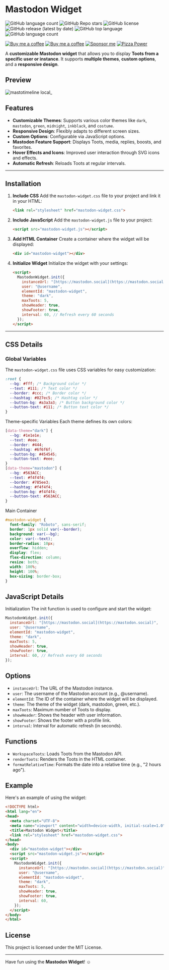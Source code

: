 # Mastodon Widget
![GitHub language count](https://mini-badges.rondevhub.de/github/RonDevHub/MastoTimeline/created_at/social/calendarjelly) ![GitHub Repo stars](https://mini-badges.rondevhub.de/github/RonDevHub/MastoTimeline/stars/social/starjelly)  ![GitHub license](https://mini-badges.rondevhub.de/github/RonDevHub/MastoTimeline/license/social/crownjelly/*/c1d82f-black) ![GitHub release (latest by date)](https://mini-badges.rondevhub.de/github/RonDevHub/MastoTimeline/release/social/wandjelly) ![GitHub top language](https://mini-badges.rondevhub.de/github/RonDevHub/MastoTimeline/top_language_count/social/codejelly) ![GitHub language count](https://mini-badges.rondevhub.de/github/RonDevHub/MastoTimeline/commit/social/calendarjelly)

[![Buy me a coffee](https://mini-badges.rondevhub.de/icon/cuptogo/Buy_me_a_Coffee-c1d82f-222/for-the-badge "Buy me a coffee")](https://www.buymeacoffee.com/RonDev)
[![Buy me a coffee](https://mini-badges.rondevhub.de/icon/cuptogo/ko--fi.com-c1d82f-222/for-the-badge "Buy me a coffee")](https://ko-fi.com/U6U31EV2VS)
[![Sponsor me](https://mini-badges.rondevhub.de/icon/hearts-red/Sponsor_me/for-the-badge "Sponsor me")](https://github.com/sponsors/RonDevHub)
[![Pizza Power](https://mini-badges.rondevhub.de/icon/pizzaslice/Buy_me_a_pizza/for-the-badge "Pizza Power")](https://www.paypal.com/paypalme/Depressionist1/4,99)

A **customizable Mastodon widget** that allows you to display **Toots from a specific user or instance**. It supports **multiple themes**, **custom options**, and a **responsive design**.

## Preview
![mastotimeline local_](https://github.com/user-attachments/assets/0b9ed77f-e432-4588-927e-dd02c883b5f4)


## Features

* **Customizable Themes**: Supports various color themes like `dark`, `mastodon`, `green`, `midnight`, `inkblack`, and `costume`.
* **Responsive Design**: Flexibly adapts to different screen sizes.
* **Custom Options**: Configurable via JavaScript options.
* **Mastodon Feature Support**: Displays Toots, media, replies, boosts, and favorites.
* **Hover Effects and Icons**: Improved user interaction through SVG icons and effects.
* **Automatic Refresh**: Reloads Toots at regular intervals.

---

## Installation

1.  **Include CSS**
    Add the `mastodon-widget.css` file to your project and link it in your HTML:

    ```html
    <link rel="stylesheet" href="mastodon-widget.css">
    ```

2.  **Include JavaScript**
    Add the `mastodon-widget.js` file to your project:

    ```html
    <script src="mastodon-widget.js"></script>
    ```

3.  **Add HTML Container**
    Create a container where the widget will be displayed:

    ```html
    <div id="mastodon-widget"></div>
    ```

4.  **Initialize Widget**
    Initialize the widget with your settings:

    ```html
    <script>
      MastodonWidget.init({
        instanceUrl: "[https://mastodon.social](https://mastodon.social)",
        user: "@username",
        elementId: "mastodon-widget",
        theme: "dark",
        maxToots: 5,
        showHeader: true,
        showFooter: true,
        interval: 60, // Refresh every 60 seconds
      });
    </script>
    ```

---

## CSS Details

### Global Variables

The `mastodon-widget.css` file uses CSS variables for easy customization:

```css
:root {
  --bg: #fff; /* Background color */
  --text: #111; /* Text color */
  --border: #ccc; /* Border color */
  --hashtag: #027ec5; /* Hashtag color */
  --button-bg: #a3a3a3; /* Button background color */
  --button-text: #111; /* Button text color */
}
```
Theme-specific Variables
Each theme defines its own colors:

```css
[data-theme="dark"] {
  --bg: #1e1e1e;
  --text: #eee;
  --border: #444;
  --hashtag: #6f6f6f;
  --button-bg: #454545;
  --button-text: #eee;
}
[data-theme="mastodon"] {
  --bg: #563ACC;
  --text: #f4f4f4;
  --border: #785ee3;
  --hashtag: #f4f4f4;
  --button-bg: #f4f4f4;
  --button-text: #563ACC;
}
```
Main Container
```CSS
#mastodon-widget {
  font-family: "Roboto", sans-serif;
  border: 1px solid var(--border);
  background: var(--bg);
  color: var(--text);
  border-radius: 10px;
  overflow: hidden;
  display: flex;
  flex-direction: column;
  resize: both;
  width: 100%;
  height: 100%;
  box-sizing: border-box;
}
```
## JavaScript Details
Initialization
The init function is used to configure and start the widget:

```JavaScript
MastodonWidget.init({
  instanceUrl: "[https://mastodon.social](https://mastodon.social)",
  user: "@username",
  elementId: "mastodon-widget",
  theme: "dark",
  maxToots: 5,
  showHeader: true,
  showFooter: true,
  interval: 60, // Refresh every 60 seconds
});
```
## Options
* `instanceUrl`: The URL of the Mastodon instance.
* `user`: The username of the Mastodon account (e.g., @username).
* `elementId`: The ID of the container where the widget will be displayed.
* `theme`: The theme of the widget (dark, mastodon, green, etc.).
* `maxToots`: Maximum number of Toots to display.
* `showHeader`: Shows the header with user information.
* `showFooter`: Shows the footer with a profile link.
* `interval`: Interval for automatic refresh (in seconds).
## Functions
* `WorkspaceToots`: Loads Toots from the Mastodon API.
* `renderToots`: Renders the Toots in the HTML container.
* `formatRelativeTime`: Formats the date into a relative time (e.g., "2 hours ago").
## Example
Here's an example of using the widget:

```HTML
<!DOCTYPE html>
<html lang="en">
<head>
  <meta charset="UTF-8">
  <meta name="viewport" content="width=device-width, initial-scale=1.0">
  <title>Mastodon Widget</title>
  <link rel="stylesheet" href="mastodon-widget.css">
</head>
<body>
  <div id="mastodon-widget"></div>
  <script src="mastodon-widget.js"></script>
  <script>
    MastodonWidget.init({
      instanceUrl: "[https://mastodon.social](https://mastodon.social)",
      user: "@username",
      elementId: "mastodon-widget",
      theme: "dark",
      maxToots: 5,
      showHeader: true,
      showFooter: true,
      interval: 60,
    });
  </script>
</body>
</html>
```
## License
This project is licensed under the MIT License.

---

Have fun using the **Mastodon Widget**! :relaxed: